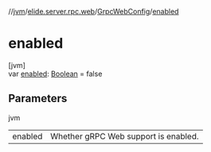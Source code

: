 //[jvm](../../../index.md)/[elide.server.rpc.web](../index.md)/[GrpcWebConfig](index.md)/[enabled](enabled.md)

# enabled

[jvm]\
var [enabled](enabled.md): [Boolean](https://kotlinlang.org/api/latest/jvm/stdlib/kotlin/-boolean/index.html) = false

## Parameters

jvm

| | |
|---|---|
| enabled | Whether gRPC Web support is enabled. |
